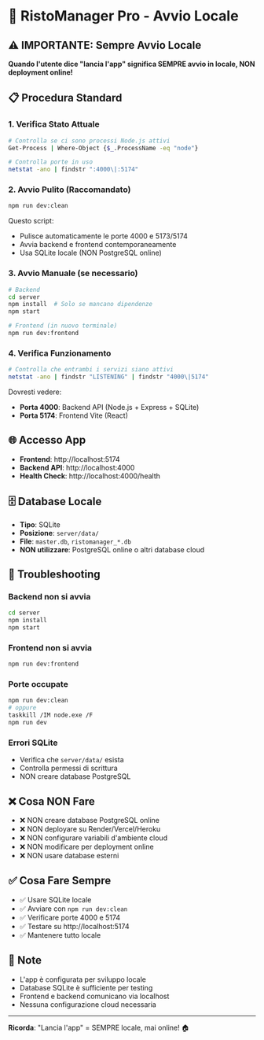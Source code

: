 # 🚀 RistoManager Pro - Avvio Locale

## ⚠️ IMPORTANTE: Sempre Avvio Locale

**Quando l'utente dice "lancia l'app" significa SEMPRE avvio in locale, NON deployment online!**

## 📋 Procedura Standard

### 1. Verifica Stato Attuale
```bash
# Controlla se ci sono processi Node.js attivi
Get-Process | Where-Object {$_.ProcessName -eq "node"}

# Controlla porte in uso
netstat -ano | findstr ":4000\|:5174"
```

### 2. Avvio Pulito (Raccomandato)
```bash
npm run dev:clean
```

Questo script:
- Pulisce automaticamente le porte 4000 e 5173/5174
- Avvia backend e frontend contemporaneamente
- Usa SQLite locale (NON PostgreSQL online)

### 3. Avvio Manuale (se necessario)
```bash
# Backend
cd server
npm install  # Solo se mancano dipendenze
npm start

# Frontend (in nuovo terminale)
npm run dev:frontend
```

### 4. Verifica Funzionamento
```bash
# Controlla che entrambi i servizi siano attivi
netstat -ano | findstr "LISTENING" | findstr "4000\|5174"
```

Dovresti vedere:
- **Porta 4000**: Backend API (Node.js + Express + SQLite)
- **Porta 5174**: Frontend Vite (React)

## 🌐 Accesso App

- **Frontend**: http://localhost:5174
- **Backend API**: http://localhost:4000
- **Health Check**: http://localhost:4000/health

## 🗄️ Database Locale

- **Tipo**: SQLite
- **Posizione**: `server/data/`
- **File**: `master.db`, `ristomanager_*.db`
- **NON utilizzare**: PostgreSQL online o altri database cloud

## 🔧 Troubleshooting

### Backend non si avvia
```bash
cd server
npm install
npm start
```

### Frontend non si avvia
```bash
npm run dev:frontend
```

### Porte occupate
```bash
npm run dev:clean
# oppure
taskkill /IM node.exe /F
npm run dev
```

### Errori SQLite
- Verifica che `server/data/` esista
- Controlla permessi di scrittura
- NON creare database PostgreSQL

## ❌ Cosa NON Fare

- ❌ NON creare database PostgreSQL online
- ❌ NON deployare su Render/Vercel/Heroku
- ❌ NON configurare variabili d'ambiente cloud
- ❌ NON modificare per deployment online
- ❌ NON usare database esterni

## ✅ Cosa Fare Sempre

- ✅ Usare SQLite locale
- ✅ Avviare con `npm run dev:clean`
- ✅ Verificare porte 4000 e 5174
- ✅ Testare su http://localhost:5174
- ✅ Mantenere tutto locale

## 📝 Note

- L'app è configurata per sviluppo locale
- Database SQLite è sufficiente per testing
- Frontend e backend comunicano via localhost
- Nessuna configurazione cloud necessaria

---

**Ricorda**: "Lancia l'app" = SEMPRE locale, mai online! 🏠

